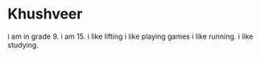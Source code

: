 # Khushveer
i am in grade 9.
i am 15.
i like lifting
i like playing games
i like running.
i like studying.
